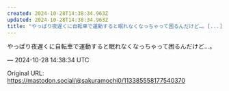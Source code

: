 ```yaml
---
created: 2024-10-28T14:38:34.963Z
updated: 2024-10-28T14:38:34.963Z
title: "やっぱり夜遅くに自転車で運動すると眠れなくなっちゃって困るんだけど…。[...]"
---
```


<p>やっぱり夜遅くに自転車で運動すると眠れなくなっちゃって困るんだけど…。</p>

&mdash; 2024-10-28 14:38:34 UTC

Original URL: https://mastodon.social/@sakuramochi0/113385558177540370
